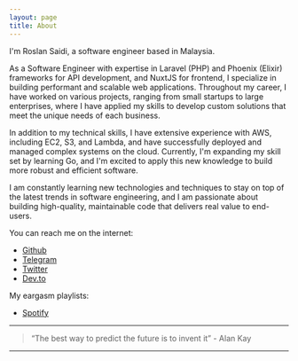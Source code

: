 ```yaml
---
layout: page
title: About
---
```


I'm Roslan Saidi, a software engineer based in Malaysia. 

As a Software Engineer with expertise in Laravel (PHP) and Phoenix (Elixir) frameworks for API development, and NuxtJS for frontend, I specialize in building performant and scalable web applications. Throughout my career, I have worked on various projects, ranging from small startups to large enterprises, where I have applied my skills to develop custom solutions that meet the unique needs of each business.

In addition to my technical skills, I have extensive experience with AWS, including EC2, S3, and Lambda, and have successfully deployed and managed complex systems on the cloud. Currently, I'm expanding my skill set by learning Go, and I'm excited to apply this new knowledge to build more robust and efficient software.

I am constantly learning new technologies and techniques to stay on top of the latest trends in software engineering, and I am passionate about building high-quality, maintainable code that delivers real value to end-users.

You can reach me on the internet:
* [Github](https://github.com/rootchips)
* [Telegram](https://t.me/chips)
* [Twitter](https://twitter.com/rootchps)
* [Dev.to](https://dev.to/rootchips)

My eargasm playlists:
* [Spotify](https://open.spotify.com/user/rootchips)

---

> “The best way to predict the future is to invent it” - Alan Kay

---


